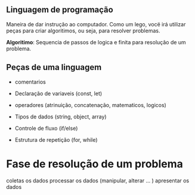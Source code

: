 ## Linguagem de programação

Maneira de dar instrução ao computador.
Como um lego, vocë irá utilizar peças para criar algoritimos, ou seja, para resolver problemas.

**Algoritimo**: Sequencia de passos de logica e finita para resolução de um problema. 

## Peças de uma linguagem 

 - comentarios 
 
 - Declaração de variaveis (const, let)

 - operadores (atrinuição, concatenação, matematicos, logicos)

 - Tipos de dados (string, object, array)

 - Controle de fluxo (if/else)

 - Estrutura de repetição (for, while)

 # Fase de resolução de um problema 

 coletas os dados 
 processar os dados (manipular, alterar ... )
 apresentar os dados 
